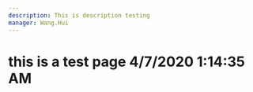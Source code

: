 ```yaml
---
description: This is description testing
manager: Wang.Hui
---
```

# this is a test page 4/7/2020 1:14:35 AM